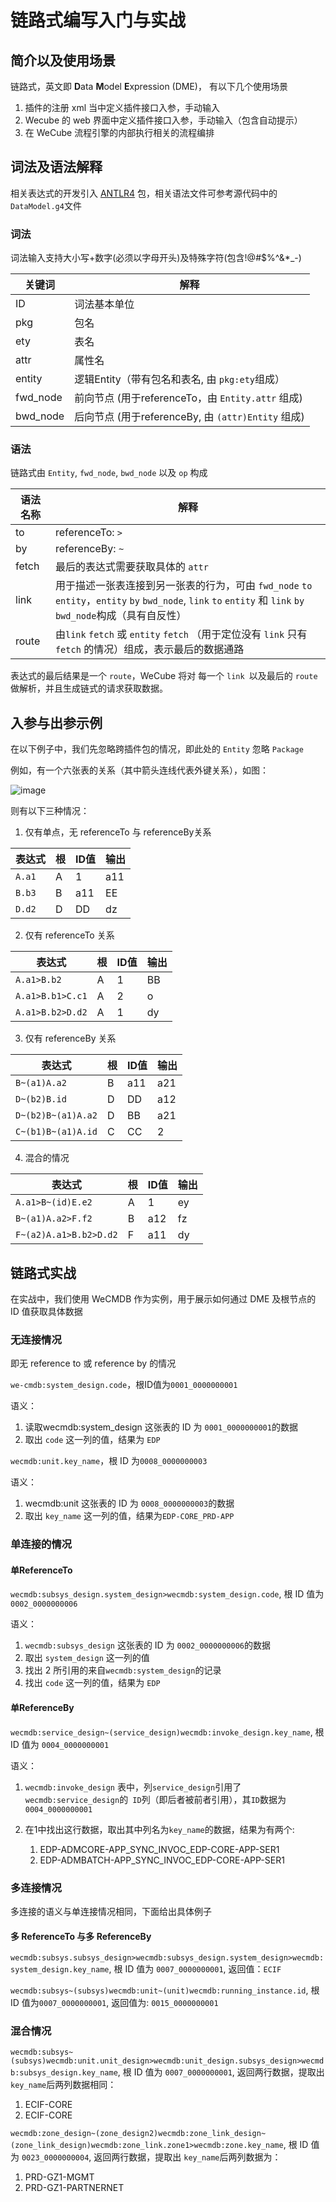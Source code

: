 # 链路式编写入门与实战

## 简介以及使用场景

链路式，英文即 **D**ata **M**odel **E**xpression (DME)， 有以下几个使用场景

1. 插件的注册 xml 当中定义插件接口入参，手动输入
2. Wecube 的 web 界面中定义插件接口入参，手动输入（包含自动提示）
3. 在 WeCube 流程引擎的内部执行相关的流程编排



## 词法及语法解释

相关表达式的开发引入 [ANTLR4](https://www.antlr.org/) 包，相关语法文件可参考源代码中的`DataModel.g4`文件

### 词法

词法输入支持大小写+数字(必须以字母开头)及特殊字符(包含!@#$%^&*_-)

| 关键词   | 解释                                               |
| -------- | -------------------------------------------------- |
| ID       | 词法基本单位                                       |
| pkg      | 包名                                               |
| ety      | 表名                                               |
| attr     | 属性名                                             |
| entity   | 逻辑Entity（带有包名和表名, 由 `pkg:ety`组成）     |
| fwd_node | 前向节点 (用于referenceTo，由 `Entity.attr` 组成)  |
| bwd_node | 后向节点 (用于referenceBy, 由 `(attr)Entity` 组成) |

### 语法

链路式由 `Entity`, `fwd_node`, `bwd_node` 以及 `op` 构成

| 语法名称 | 解释                                                         |
| -------- | ------------------------------------------------------------ |
| to       | referenceTo: `>`                                             |
| by       | referenceBy: `~`                                             |
| fetch    | 最后的表达式需要获取具体的 `attr`                            |
| link     | 用于描述一张表连接到另一张表的行为，可由 `fwd_node` `to` `entity`，`entity` `by` `bwd_node`, `link` `to` `entity` 和 `link` `by` `bwd_node`构成（具有自反性） |
| route    | 由`link` `fetch` 或 `entity` `fetch` （用于定位没有 `link` 只有 `fetch` 的情况）组成，表示最后的数据通路 |

表达式的最后结果是一个 `route`，WeCube 将对 每一个 `link `以及最后的 `route` 做解析，并且生成链式的请求获取数据。



## 入参与出参示例

在以下例子中，我们先忽略跨插件包的情况，即此处的 `Entity` 忽略 `Package`

例如，有一个六张表的关系（其中箭头连线代表外键关系），如图：

![image](https://user-images.githubusercontent.com/5387479/68387923-70f64300-019a-11ea-9f82-320de666e642.png)


则有以下三种情况：

1. 仅有单点，无 referenceTo 与 referenceBy关系

| 表达式 | 根   | ID值 | 输出 |
| ------ | ---- | ---- | ---- |
| `A.a1` | A    | 1    | a11  |
| `B.b3` | B    | a11  | EE   |
| `D.d2` | D    | DD   | dz   |

2. 仅有 referenceTo 关系

| 表达式           | 根   | ID值 | 输出 |
| ---------------- | ---- | ---- | ---- |
| `A.a1>B.b2`      | A    | 1    | BB   |
| `A.a1>B.b1>C.c1` | A    | 2    | o    |
| `A.a1>B.b2>D.d2` | A    | 1    | dy   |

3. 仅有 referenceBy 关系

| 表达式             | 根   | ID值 | 输出 |
| ------------------ | ---- | ---- | ---- |
| `B~(a1)A.a2`       | B    | a11  | a21  |
| `D~(b2)B.id`       | D    | DD   | a12  |
| `D~(b2)B~(a1)A.a2` | D    | BB   | a21  |
| `C~(b1)B~(a1)A.id` | C    | CC   | 2    |

4. 混合的情况

| 表达式                 | 根   | ID值 | 输出 |
| ---------------------- | ---- | ---- | ---- |
| `A.a1>B~(id)E.e2`      | A    | 1    | ey   |
| `B~(a1)A.a2>F.f2`      | B    | a12  | fz   |
| `F~(a2)A.a1>B.b2>D.d2` | F    | a11  | dy   |

## 链路式实战

在实战中，我们使用 WeCMDB 作为实例，用于展示如何通过 DME 及根节点的 ID 值获取具体数据

### 无连接情况 

即无 reference to 或 reference by 的情况

`we-cmdb:system_design.code`，根ID值为`0001_0000000001`

语义：

1. 读取wecmdb:system_design 这张表的 ID 为 `0001_0000000001`的数据
2. 取出 `code` 这一列的值，结果为 `EDP`



`wecmdb:unit.key_name`，根 ID 为`0008_0000000003`

语义：

1. wecmdb:unit 这张表的 ID 为 `0008_0000000003`的数据
2. 取出 `key_name` 这一列的值，结果为`EDP-CORE_PRD-APP`



### 单连接的情况

#### 单ReferenceTo

`wecmdb:subsys_design.system_design>wecmdb:system_design.code`, 根 ID 值为`0002_0000000006`

语义：

1. `wecmdb:subsys_design` 这张表的 ID 为 `0002_0000000006`的数据
2. 取出  `system_design` 这一列的值
3. 找出 2 所引用的来自`wecmdb:system_design`的记录
4. 找出 `code` 这一列的值，结果为 `EDP`



#### 单ReferenceBy

`wecmdb:service_design~(service_design)wecmdb:invoke_design.key_name`, 根 ID 值为 `0004_0000000001`

语义：

1.  `wecmdb:invoke_design` 表中，列`service_design`引用了`wecmdb:service_design`的` ID`列（即后者被前者引用），其`ID`数据为`0004_0000000001`

2. 在1中找出这行数据，取出其中列名为`key_name`的数据，结果为有两个:

   1. EDP-ADMCORE-APP_SYNC_INVOC_EDP-CORE-APP-SER1
   2. EDP-ADMBATCH-APP_SYNC_INVOC_EDP-CORE-APP-SER1

   

### 多连接情况

多连接的语义与单连接情况相同，下面给出具体例子

#### 多 ReferenceTo 与多 ReferenceBy

`wecmdb:subsys.subsys_design>wecmdb:subsys_design.system_design>wecmdb:system_design.key_name`, 根 ID 值为 `0007_0000000001`, 返回值：`ECIF`



`wecmdb:subsys~(subsys)wecmdb:unit~(unit)wecmdb:running_instance.id`, 根 ID 值为`0007_0000000001`, 返回值为: `0015_0000000001`



### 混合情况

`wecmdb:subsys~(subsys)wecmdb:unit.unit_design>wecmdb:unit_design.subsys_design>wecmdb:subsys_design.key_name`, 根 ID 值为 `0007_0000000001`, 返回两行数据，提取出 `key_name`后两列数据相同：

1. ECIF-CORE
2. ECIF-CORE



`wecmdb:zone_design~(zone_design2)wecmdb:zone_link_design~(zone_link_design)wecmdb:zone_link.zone1>wecmdb:zone.key_name`, 根 ID 值为 `0023_0000000004`, 返回两行数据，提取出 `key_name`后两列数据为：

1. PRD-GZ1-MGMT
2. PRD-GZ1-PARTNERNET

